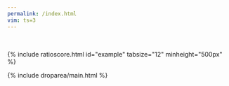 ```yaml
---
permalink: /index.html
vim: ts=3
---
```


<div style="height:18px;"></div>

{% include ratioscore.html id="example" tabsize="12" minheight="500px" %}
<script type="application/x-ratioscore" id="example">
**dtime	**ratio
*MM60	*Iclars
*	*ref:G3
1	1
0.75	3
0.5	11/4H
0.5	_11/4
1.25	_5/2h
1.25	0
1	7/2
0.5	4/3
*-	*-
</script>

{% include droparea/main.html %}


<script>


//////////////////////////////
//
// DOMContentloaded event listener -- Restore previous contents of editor
//    when returning.
//

document.addEventListener("DOMContentLoaded", function () {
	let previousContents = localStorage.ratioscore;
	if (previousContents) {
		let element = document.querySelector("#example");
		let element2 = document.querySelector("#inputdata-example");
		if (element) {
			element.textContent = previousContents;
		}
		if (element2) {
			element2.textContent = previousContents;
		}
	}

	// Store the editor contents periodically,
	// but only saving it if the previous contents
	// is different from the current contents.
	let lastcontents = "";
	setInterval(function () {
		let element = document.querySelector("#inputdata-example");
		if (element) {
			let contents = element.textContent;
			if (contents !== lastcontents) {
				localStorage.ratioscore = contents;
			}
			lastcontents = contents;
		}
	}, 1000);

});



</script>



